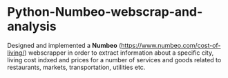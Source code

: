# Python-Numbeo-webscrap-and-analysis

Designed and implemented a __Numbeo__ (https://www.numbeo.com/cost-of-living/) webscrapper in order to extract information about a specific city, living cost indxed and prices for a number of services and goods related to restaurants, markets, transportation, utilities etc.
